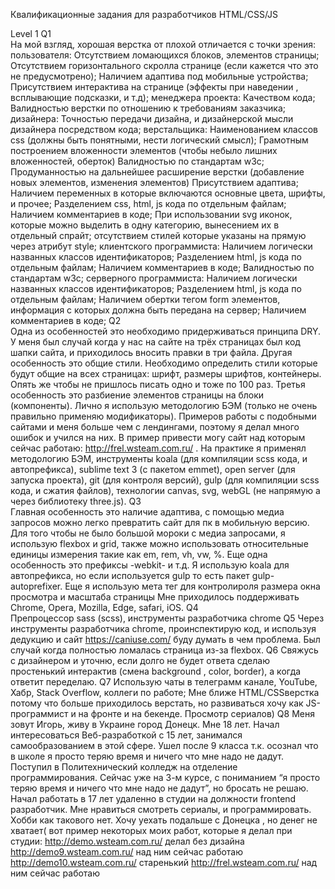 Квалификационные задания для разработчиков HTML/CSS/JS

Level 1
Q1	
На мой взгляд, хорошая верстка от плохой отличается с точки зрения:
пользователя:
Отсутствием ломающихся блоков, элементов страницы;
Отсутствием горизонтального скролла странице (если кажется что это не предусмотрено);
Наличием адаптива под мобильные устройства;
Присутствием интерактива на странице (эффекты при наведении , всплывающие подсказки, и т.д);
менеджера проекта:
Качеством кода;
Валидностью верстки по отношению к требованиям заказчика;
дизайнера:
Точностью передачи дизайна, и дизайнерской мысли дизайнера посредством кода;
верстальщика:
Наименованием классов css (должны быть понятными, нести логический смысл);
Грамотным построением вложенности элементов (чтобы небыло лишних вложенностей, оберток)
Валидностью по стандартам w3c;
Продуманностью на дальнейшее расширение верстки (добавление новых элементов, изменения элементов)
Присутствием адаптива;
Наличием переменных в которые включаются основные цвета, шрифты, и прочее;
Разделением css, html, js кода по отдельным файлам;
Наличием комментариев в коде;
При использовании svg иконок, которые можно выделить в одну категорию, вынесением их в отдельный спрайт;
отсутствием стилей которые указаны на прямую через атрибут style;
клиентского программиста:
Наличием логически названных классов идентификаторов;
Разделением html, js кода по отдельным файлам;
Наличием комментариев в коде;
Валидностью по стандартам w3c;
серверного программиста:
Наличием логически названных классов идентификаторов;
Разделением html, js кода по отдельным файлам;
Наличием обертки тегом form элементов, информация с  которых должна быть передана на сервер;
Наличием комментариев в коде;
Q2	
	Одна из особенностей это необходимо придерживаться принципа DRY. У меня был случай когда у нас на сайте на трёх страницах был код шапки сайта, и приходилось вносить правки в три файла.
Другая особенность это общие стили. Необходимо определить стили которые будут общие на всех страницах: шрифт, размеры шрифтов, контейнеры. Опять же чтобы не пришлось писать одно и тоже по 100 раз.
Третья особенность это разбиение элементов страницы на блоки (компоненты). Лично я использую методологию БЭМ (только не очень правильно применяю модификаторы).
Примеров работы с подобными сайтами и меня больше чем с лендингами, поэтому я делал много ошибок и учился на них. В пример привести могу сайт над которым сейчас работаю: http://frel.wsteam.com.ru/ . 
На практике я применял методологию БЭМ, инструменты koala (для компиляции scss кода, и автопрефикса), sublime text 3 (с пакетом emmet), open server (для запуска проекта), git (для контроля версий), gulp (для компиляции scss кода, и сжатия файлов), технологии canvas, svg, webGL (не напрямую а через библиотеку three.js).
Q3	
	Главная особенность это наличие адаптива, с помощью медиа запросов можно легко превратить сайт для пк в мобильную версию. Для того чтобы не было большой мороки с медиа запросами, я использую flexbox и grid, также можно использовать относительные единицы измерения такие как em, rem, vh, vw, %.
	Еще одна особенность это префиксы -webkit- и т.д. Я использую koala для автопрефикса, но если используется gulp то есть пакет gulp-autoprefixer.
	Еще я использую мета тег для контролироля размера окна просмотра и масштаба страницы
<meta name="viewport" content="width=device-width, initial-scale=1">
	Мне приходилось поддерживать Chrome, Opera, Mozilla, Edge, safari, iOS.
Q4	
	Препроцессор sass (scss), инструменты разработчика chrome
Q5
Через инструменты разработчика chrome, проинспектирую код, и используя дедукцию и сайт https://caniuse.com/ буду думать в чем проблема.
Был случай когда полностью ломалась страница из-за flexbox.
Q6
	Свяжусь с дизайнером и уточню, если долго не будет ответа сделаю простенький интерактив (смена background , color, border), а когда ответит переделаю. 
Q7
Использую чаты в телеграмм канале, YouTube, Хабр, Stack Overflow, коллеги по работе; 
Мне ближе HTML/CSSверстка потому что больше приходилось верстать, но развиваться хочу как JS-программист и на фронте и на бекенде.
Просмотр сериалов)
Q8
Меня зовут Игорь, живу в Украине город Донецк. Мне 18 лет. Начал интересоваться Веб-разработкой с 15 лет, занимался самообразованием в этой сфере. Ушел после 9 класса т.к. осознал что в школе я просто теряю время и ничего что мне надо не дадут. Поступил в Политехнический колледж на отделение программирования. Сейчас уже на 3-м курсе, с пониманием “я просто теряю время и ничего что мне надо не дадут”, но бросать не решаю. Начал работать в 17 лет удаленно в студии на должности frontend разработчик. Мне нравиться смотреть сериалы, и программировать. Хобби как такового нет. Хочу уехать подальше с Донецка , но денег не хватает(
вот пример некоторых моих работ, которые я делал при студии:
http://demo.wsteam.com.ru/ делал без дизайна
http://demo9.wsteam.com.ru/ над ним сейчас работаю
http://demo10.wsteam.com.ru/ старенький 
http://frel.wsteam.com.ru/ над ним сейчас работаю 



